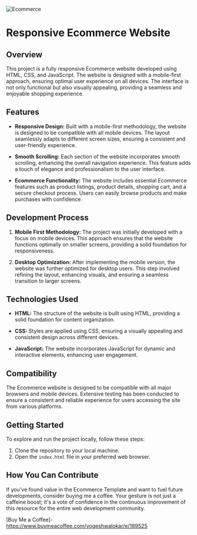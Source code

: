 ![Ecommerce](https://github.com/yogeshwalokar786/HTML-CSS-Ecommerce-Template/assets/85150416/350c4ef1-eacc-4825-8490-4bf3fb035f23)
# Responsive Ecommerce Website

## Overview

This project is a fully responsive Ecommerce website developed using HTML, CSS, and JavaScript. The website is designed with a mobile-first approach, ensuring optimal user experience on all devices. The interface is not only functional but also visually appealing, providing a seamless and enjoyable shopping experience.

## Features

- **Responsive Design:** Built with a mobile-first methodology, the website is designed to be compatible with all mobile devices. The layout seamlessly adapts to different screen sizes, ensuring a consistent and user-friendly experience.

- **Smooth Scrolling:** Each section of the website incorporates smooth scrolling, enhancing the overall navigation experience. This feature adds a touch of elegance and professionalism to the user interface.

- **Ecommerce Functionality:** The website includes essential Ecommerce features such as product listings, product details, shopping cart, and a secure checkout process. Users can easily browse products and make purchases with confidence.

## Development Process

1. **Mobile First Methodology:** The project was initially developed with a focus on mobile devices. This approach ensures that the website functions optimally on smaller screens, providing a solid foundation for responsiveness.

2. **Desktop Optimization:** After implementing the mobile version, the website was further optimized for desktop users. This step involved refining the layout, enhancing visuals, and ensuring a seamless transition to larger screens.

## Technologies Used

- **HTML:** The structure of the website is built using HTML, providing a solid foundation for content organization.

- **CSS:** Styles are applied using CSS, ensuring a visually appealing and consistent design across different devices.

- **JavaScript:** The website incorporates JavaScript for dynamic and interactive elements, enhancing user engagement.

## Compatibility

The Ecommerce website is designed to be compatible with all major browsers and mobile devices. Extensive testing has been conducted to ensure a consistent and reliable experience for users accessing the site from various platforms.

## Getting Started

To explore and run the project locally, follow these steps:

1. Clone the repository to your local machine.
2. Open the `index.html` file in your preferred web browser.

## How You Can Contribute

If you've found value in the Ecommerce Template and want to fuel future developments, consider buying me a coffee. Your gesture is not just a caffeine boost; it's a vote of confidence in the continuous improvement of this resource for the entire web development community.

[Buy Me a Coffee]-https://www.buymeacoffee.com/yogeshwalokar/e/189525


